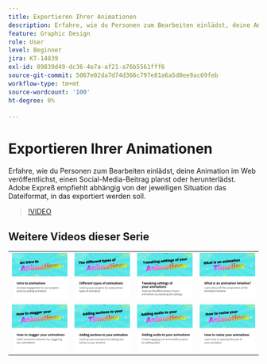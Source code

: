 ```yaml
---
title: Exportieren Ihrer Animationen
description: Erfahre, wie du Personen zum Bearbeiten einlädst, deine Animation im Web veröffentlichst, einen Social-Media-Beitrag planst oder herunterlädst.
feature: Graphic Design
role: User
level: Beginner
jira: KT-14839
exl-id: 09839d49-dc36-4e7a-af21-a76b5561fff6
source-git-commit: 5067e02da7d74d366c797e81a6a5d0ee9ac69feb
workflow-type: tm+mt
source-wordcount: '100'
ht-degree: 0%

---
```


# Exportieren Ihrer Animationen

Erfahre, wie du Personen zum Bearbeiten einlädst, deine Animation im Web veröffentlichst, einen Social-Media-Beitrag planst oder herunterlädst. Adobe Expreß empfiehlt abhängig von der jeweiligen Situation das Dateiformat, in das exportiert werden soll.

>[!VIDEO](https://video.tv.adobe.com/v/3433962?quality=12&learn=on&hidetitle=true&captions=ger)

## Weitere Videos dieser Serie

<table style="table-layout:fixed">
<tr>
   <td>
         <a href="intro-animation.md">
            <img alt="Einführung in Animationen" src="assets/intro-animations.png" />
         </a>
   </td>
  <td>
         <a href="different-types-animation.md">
            <img alt="Verschiedene Animationstypen" src="assets/different-animations.png" />
         </a>
   </td>
   <td>
         <a href="tweak-animation.md">
            <img alt="Einstellungen der Animationen anpassen" src="assets/tweaking-settings.png" />
         </a>
   </td>
   <td>
         <a href="animation-timeline.md">
            <img alt="Was ist die Zeitleiste der Animation?" src="assets/what-is-animation-timeline.png" />
         </a>
   </td>
</tr>
<tr>
    <td>
         <a href="stagger-animations.md">
            <img alt="Animationen zeitlich versetzen." src="assets/stagger-animations.png" />
         </a>
   </td>
   <td>
         <a href="add-sections-animation.md">
            <img alt="Hinzufügen von Abschnitten zu Ihrer Animation" src="assets/add-sections.png" />
         </a>
   </td>
   <td>
         <a href="audio-animation.md">
            <img alt="Hinzufügen von Audio zu Animationen" src="assets/add-audio.png" />
         </a>
   </td>
   <td>
         <a href="resize-animations.md">
            <img alt="Die Größe von Animationen ändern." src="assets/resize-animations.png" />
         </a>
   </td>
</tr>
</table>
